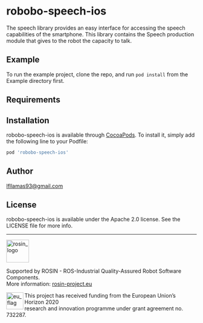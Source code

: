 # robobo-speech-ios

<!--
[![Version](https://img.shields.io/cocoapods/v/robobo-speech-ios.svg?style=flat)](https://cocoapods.org/pods/robobo-speech-ios)
[![License](https://img.shields.io/cocoapods/l/robobo-speech-ios.svg?style=flat)](https://cocoapods.org/pods/robobo-speech-ios)
[![Platform](https://img.shields.io/cocoapods/p/robobo-speech-ios.svg?style=flat)](https://cocoapods.org/pods/robobo-speech-ios)
-->

The speech library provides an easy interface for accessing the speech capabilities of the smartphone. This library contains the Speech production module that gives to the robot the capacity to talk.

## Example

To run the example project, clone the repo, and run `pod install` from the Example directory first.

## Requirements

## Installation

robobo-speech-ios is available through [CocoaPods](https://cocoapods.org). To install
it, simply add the following line to your Podfile:

```ruby
pod 'robobo-speech-ios'
```

## Author

 lfllamas93@gmail.com

## License

robobo-speech-ios is available under the Apache 2.0 license. See the LICENSE file for more info.

***
<!-- 
    ROSIN acknowledgement from the ROSIN press kit
    @ https://github.com/rosin-project/press_kit
-->

<a href="http://rosin-project.eu">
  <img src="http://rosin-project.eu/wp-content/uploads/rosin_ack_logo_wide.png" 
       alt="rosin_logo" height="60" >
</a>

Supported by ROSIN - ROS-Industrial Quality-Assured Robot Software Components.  
More information: <a href="http://rosin-project.eu">rosin-project.eu</a>

<img src="http://rosin-project.eu/wp-content/uploads/rosin_eu_flag.jpg" 
     alt="eu_flag" height="45" align="left" >  

This project has received funding from the European Union’s Horizon 2020  
research and innovation programme under grant agreement no. 732287. 

